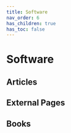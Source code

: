 ```yaml
---
title: Software
nav_order: 6
has_children: true
has_toc: false
---
```


# Software

## Articles

## External Pages

## Books
